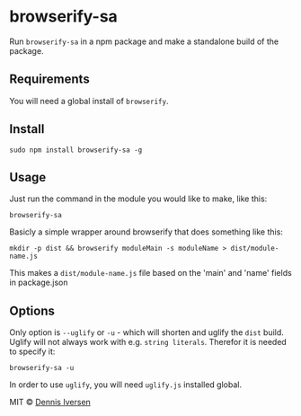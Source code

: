 # browserify-sa

Run `browserify-sa` in a npm package and make a standalone build of the package. 

## Requirements

You will need a global install of `browserify`. 

## Install

    sudo npm install browserify-sa -g

## Usage

Just run the command in the module you would like to make, like this: 

    browserify-sa

Basicly a simple wrapper around browserify that does something like this: 

    mkdir -p dist && browserify moduleMain -s moduleName > dist/module-name.js

This makes a `dist/module-name.js` file based on the 'main' and 'name' fields in package.json

## Options

Only option is `--uglify` or `-u` - which will shorten and uglify the `dist` build. Uglify will
not always work with e.g. `string literals`. Therefor it is needed to 
specify it:

    browserify-sa -u

In order to use `uglify`, you will need `uglify.js` installed global. 

MIT © [Dennis Iversen](https://github.com/diversen)
